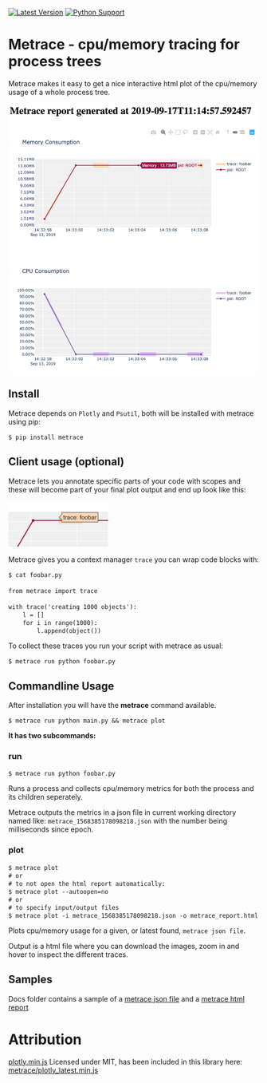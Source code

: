 [![Latest Version](https://img.shields.io/pypi/v/metrace.svg)](https://pypi.python.org/pypi/metrace) [![Python Support](https://img.shields.io/pypi/pyversions/metrace.svg)](https://pypi.python.org/pypi/metrace)

# Metrace - cpu/memory tracing for process trees

Metrace makes it easy to get a nice interactive html plot of the cpu/memory usage of a whole process tree.


<kbd>
<img src="https://raw.githubusercontent.com/sloev/metrace/master/docs/report.png" width="550">
</kbd>


## Install

Metrace depends on `Plotly` and `Psutil`, both will be installed with metrace using pip:

```
$ pip install metrace
```

## Client usage (optional)

Metrace lets you annotate specific parts of your code with scopes and these will become part of your final plot output and end up look like this:


<kbd>
<img src="https://raw.githubusercontent.com/sloev/metrace/master/docs/trace_annotation.png" width="200">
</kbd>


Metrace gives you a context manager `trace` you can wrap code blocks with:

```
$ cat foobar.py

from metrace import trace

with trace('creating 1000 objects'):
    l = []
    for i in range(1000):
        l.append(object())
```

To collect these traces you run your script with metrace as usual:

```
$ metrace run python foobar.py
```

## Commandline Usage

After installation you will have the **metrace** command available.

```
$ metrace run python main.py && metrace plot
```

**It has two subcommands:**

### run

```
$ metrace run python foobar.py
```

Runs a process and collects cpu/memory metrics for both the process and its children seperately.

Metrace outputs the metrics in a json file in current working directory named like: `metrace_1568385178098218.json` with the number being milliseconds since epoch.

### plot

```
$ metrace plot
# or
# to not open the html report automatically:
$ metrace plot --autoopen=no
# or
# to specify input/output files
$ metrace plot -i metrace_1568385178098218.json -o metrace_report.html
```

Plots cpu/memory usage for a given, or latest found, `metrace json file`.

Output is a html file where you can download the images, zoom in and hover to inspect the different traces.


## Samples

Docs folder contains a sample of a [metrace json file](./docs/metrace_1568385178098218.json) and a [metrace html report](./docs/metrace_report.html)

# Attribution

[plotly.min.js](https://github.com/plotly/plotly.js) Licensed under MIT, has been included in this library here: [metrace/plotly_latest.min.js](./metrace/plotly_latest.min.js)
